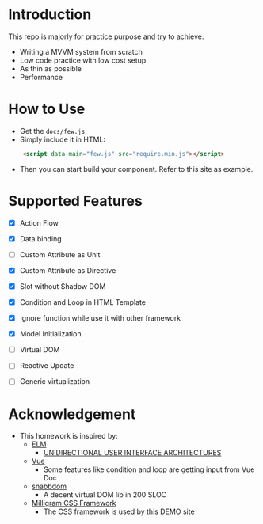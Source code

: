 # Introduction
This repo is majorly for practice purpose and try to achieve:
- Writing a MVVM system from scratch
- Low code practice with low cost setup
- As thin as possible
- Performance

# How to Use
- Get the `docs/few.js`.
- Simply include it in HTML:
```html
    <script data-main="few.js" src="require.min.js"></script>
```
- Then you can start build your component. Refer to this site as example.

# Supported Features
- [x] Action Flow
- [x] Data binding
- [ ] Custom Attribute as Unit
- [x] Custom Attribute as Directive
- [x] Slot without Shadow DOM
- [x] Condition and Loop in HTML Template
- [x] Ignore function while use it with other framework
- [x] Model Initialization
- [ ] Virtual DOM
- [ ] Reactive Update
- [ ] Generic virtualization


# Acknowledgement
- This homework is inspired by:
  - [ELM](https://elm-lang.org/)
    - [UNIDIRECTIONAL USER INTERFACE ARCHITECTURES](https://staltz.com/unidirectional-user-interface-architectures.html)
  - [Vue](https://vuejs.org/v2/guide/)
    - Some features like condition and loop are getting input from Vue Doc
  - [snabbdom](https://github.com/snabbdom/snabbdom)
    - A decent virtual DOM lib in 200 SLOC
  - [Milligram CSS Framework](https://milligram.io)
    - The CSS framework is used by this DEMO site
